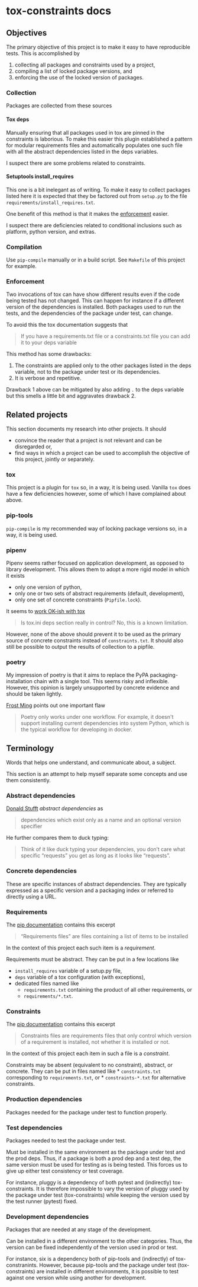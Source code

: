 # tox-constraints docs


## Objectives

The primary objective of this project is to make it easy to have reproducible tests.
This is accomplished by

1. collecting all packages and constraints used by a project,
2. compiling a list of locked package versions, and
3. enforcing the use of the locked version of packages.

### Collection

Packages are collected from these sources

#### Tox deps

Manually ensuring that all packages used in tox are pinned in the constraints is laborious.
To make this easier this plugin established a pattern for modular requirements files and automatically populates one such file with all the abstract dependencies listed in the deps variables.

I suspect there are some problems related to constraints.
<!--
As such the recommended method as of now is to introduce all constraints via files.
TODO: Implement and test lock/constraints overriding.
-->

#### Setuptools install_requires

This one is a bit inelegant as of writing.
To make it easy to collect packages listed here it is expected that they be factored out from `setup.py` to the file `requirements/install_requires.txt`.
<!--
TODO: Would `pyproject.toml` be easier to collect from?
-->

One benefit of this method is that it makes the [enforcement](#enforcement) easier.

I suspect there are deficiencies related to conditional inclusions such as platform, python version, and extras.

### Compilation

Use `pip-compile` manually or in a build script.
See `Makefile` of this project for example.

### Enforcement

Two invocations of tox can have show different results even if the code being tested has not changed.
This can happen for instance if a different version of the dependencies is installed.
Both packages used to run the tests, and the dependencies of the package under test, can change.

To avoid this the tox documentation suggests that

> If you have a requirements.txt file or a constraints.txt file you can add it to your deps variable

This method has some drawbacks:

1. The constraints are applied only to the other packages listed in the deps variable, not to the package under test or its dependencies.
2. It is verbose and repetitive.

Drawback 1 above can be mitigated by also adding `.` to the deps variable but this
smells a little bit and aggravates drawback 2.


## Related projects

This section documents my research into other projects.
It should
* convince the reader that a project is not relevant and can be disregarded or,
* find ways in which a project can be used to accomplish the objective of this project, jointly or separately.

### tox

This project is a plugin for `tox` so, in a way, it is being used.
Vanilla `tox` does have a few deficiencies however, some of which I have complained about above.

### pip-tools

`pip-compile` is my recommended way of locking package versions so, in a way, it is being used.

### pipenv

Pipenv seems rather focused on application development, as opposed to library development.
This allows them to adopt a more rigid model in which it exists
* only one version of python,
* only one or two sets of abstract requirements (default, development),
* only one set of concrete constraints (`Pipfile.lock`).

It seems to [work OK-ish with tox](https://github.com/tox-dev/tox-pipenv)

> Is tox.ini deps section really in control?
> No, this is a known limitation.

However, none of the above should prevent it to be used as the primary source of concrete constraints instead of `constraints.txt`.
It should also still be possible to output the results of collection to a pipfile.

### poetry

My impression of poetry is that it aims to replace the PyPA packaging-installation chain with a single tool.
This seems risky and inflexible.
However, this opinion is largely unsupported by concrete evidence and should be taken lightly.

[Frost Ming](https://frostming.com/2019/01-04/pipenv-poetry) points out one important flaw

> Poetry only works under one workflow.
> For example, it doesn't support installing current dependencies into system Python, which is the typical workflow for developing in docker.


## Terminology

Words that helps one understand, and communicate about, a subject.

This section is an attempt to help myself separate some concepts and use them consistently.

### Abstract dependencies

[Donald Stufft](https://caremad.io/posts/2013/07/setup-vs-requirement/) *abstract dependencies* as

> dependencies which exist only as a name and an optional version specifier

He further compares them to duck typing:

> Think of it like duck typing your dependencies, you don’t care what specific “requests” you get as long as it looks like “requests”.

### Concrete dependencies

These are specific instances of abstract dependencies.
They are typically expressed as a specific version and a packaging index or referred to directly using a URL.

### Requirements

The [pip documentation](https://pip.pypa.io/en/stable/user_guide/#requirements-files) contains this excerpt

> “Requirements files” are files containing a list of items to be installed

In the context of this project each such item is a *requirement*.

Requirements must be abstract.
They can be put in a few locations like
* `install_requires` variable of a setup.py file,
* `deps` variable of a tox configuration (with exceptions),
* dedicated files named like
    * `requirements.txt` containing the product of all other requirements, or
    * `requirements/*.txt`.

### Constraints

The [pip documentation](https://pip.pypa.io/en/stable/user_guide/#constraints-files) contains this excerpt

> Constraints files are requirements files that only control which version of a requirement is installed, not whether it is installed or not.

In the context of this project each item in such a file is a *constraint*.

Constraints may be absent (equivalent to no constraint), abstract, or concrete.
They can be put in files named like
    * `constraints.txt` corresponding to `requirements.txt`, or
    * `constraints-*.txt` for alternative constraints.

### Production dependencies
Packages needed for the package under test to function properly.

### Test dependencies
Packages needed to test the package under test.

Must be installed in the same environment as the package under test and the prod deps.
Thus, if a package is both a prod dep and a test dep, the same version must be used for testing as is being tested.
This forces us to give up either test consistency or test coverage.

For instance, pluggy is a dependency of both pytest and (indirectly) tox-constraints.
It is therefore impossible to vary the version of pluggy used by the package under test (tox-constraints) while keeping the version used by the test runner (pytest) fixed.

### Development dependencies
Packages that are needed at any stage of the development.

Can be installed in a different environment to the other categories.
Thus, the version can be fixed independently of the version used in prod or test.

For instance, six is a dependency both of pip-tools and (indirectly) of tox-constranints.
However, because pip-tools and the package under test (tox-constraints) are installed in different environments, it is possible to test against one version while using another for development.